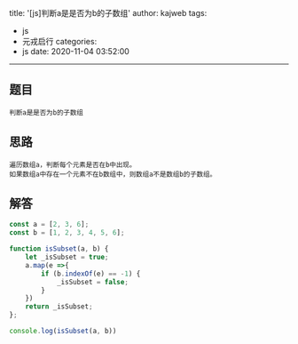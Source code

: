 title: '[js]判断a是是否为b的子数组'
author: kajweb
tags:
  - js
  - 元戎启行
categories:
  - js
date: 2020-11-04 03:52:00
---
## 题目
```
判断a是是否为b的子数组
```

## 思路
```
遍历数组a，判断每个元素是否在b中出现。  
如果数组a中存在一个元素不在b数组中，则数组a不是数组b的子数组。
```

## 解答
```js
const a = [2, 3, 6];
const b = [1, 2, 3, 4, 5, 6];

function isSubset(a, b) {
    let _isSubset = true;
    a.map(e =>{
        if (b.indexOf(e) == -1) {
            _isSubset = false;
        }
    })
	return _isSubset;
};

console.log(isSubset(a, b))
```